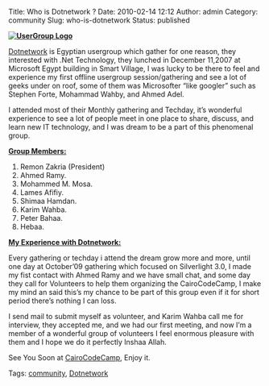 Title: Who is Dotnetwork ?
Date: 2010-02-14 12:12
Author: admin
Category: community
Slug: who-is-dotnetwork
Status: published

**<u>![UserGroup
Logo](http://dotnetwork.org/App_Themes/ModernLight/Images/UserGroupLogo.gif)</u>**

[Dotnetwork](http://dotnetwork.org/Home.aspx)<font color="#0066cc">
</font>is Egyptian usergroup which gather for one reason, they
interested with .Net Technology, they lunched in December 11,2007 at
Microsoft Egypt building in Smart Village, I was lucky to be there
to feel and experience my first offline usergroup session/gathering and
see a lot of geeks under on roof, some of them was Microsofter “like
googler” such as Stephen Forte, Mohammad Wahby, and Ahmed Adel.

I attended most of their Monthly gathering and Techday, it’s wonderful
experience to see a lot of people meet in one place to share, discuss,
and learn new IT technology, and I was dream to be a part of this
phenomenal group.

**<u>Group Members:</u>**

1.  Remon Zakria (President)
2.  Ahmed Ramy.
3.  Mohammed M. Mosa.
4.  Lames Afifiy.
5.  Shimaa Hamdan.
6.  Karim Wahba.
7.  Peter Bahaa.
8.  Hebaa.

**<u>My Experience with Dotnetwork:</u>**

Every gathering or techday i attend the dream grow more and more, until
one day at October’09 gathering which focused on Silverlight 3.0, I made
my fist contact with Ahmed Ramy and we have small chat, and some day
they call for Volunteers to help them organizing the CairoCodeCamp, I
make my mind an said this’s my chance to be part of this group even if
it for short period there’s nothing I can loss.

I send mail to submit myself as volunteer, and Karim Wahba call me for
interview, they accepted me, and we had our first meeting, and now I’m a
member of a wonderful group of volunteers I feel enormous pleasure with
them and I hope we do it perfectly Inshaa Allah.

See You Soon at [CairoCodeCamp](http://www.cairocodecamp.com/), Enjoy
it.

<div class="bjtags">

Tags: [community](http://technorati.com/tag/community),
[Dotnetwork](http://technorati.com/tag/Dotnetwork)

</div>
